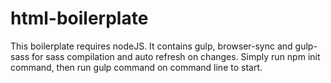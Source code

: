 # html-boilerplate
This boilerplate requires nodeJS. It contains gulp, browser-sync and gulp-sass for sass compilation and auto refresh on changes. Simply run npm init command, then run gulp command on command line to start.
